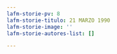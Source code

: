 ```yaml
---
lafm-storie-pv: 8
lafm-storie-titulo: 21 MARZO 1990
lafm-storie-image: ''
lafm-storie-autores-list: []

---
```

